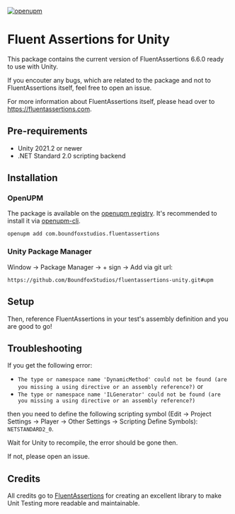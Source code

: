 [![openupm](https://img.shields.io/npm/v/com.boundfoxstudios.fluentassertions?label=openupm&registry_uri=https://package.openupm.com)](https://openupm.com/packages/com.boundfoxstudios.fluentassertions/)

# Fluent Assertions for Unity

This package contains the current version of FluentAssertions 6.6.0 ready to use with Unity.

If you encouter any bugs, which are related to the package and not to FluentAssertions itself, feel free to open an issue. 

For more information about FluentAssertions itself, please head over to https://fluentassertions.com.

## Pre-requirements

* Unity 2021.2 or newer
* .NET Standard 2.0 scripting backend

## Installation

### OpenUPM

The package is available on the [openupm registry](https://openupm.com). It's recommended to install it via [openupm-cli](https://github.com/openupm/openupm-cli).

```
openupm add com.boundfoxstudios.fluentassertions
```

### Unity Package Manager

Window -> Package Manager -> + sign -> Add via git url:

```
https://github.com/BoundfoxStudios/fluentassertions-unity.git#upm
```

## Setup

Then, reference FluentAssertions in your test's assembly definition and you are good to go!

## Troubleshooting

If you get the following error:

* `The type or namespace name 'DynamicMethod' could not be found (are you missing a using directive or an assembly reference?)` or
* `The type or namespace name 'ILGenerator' could not be found (are you missing a using directive or an assembly reference?)`

then you need to define the following scripting symbol (Edit -> Project Settings -> Player -> Other Settings -> Scripting Define Symbols): `NETSTANDARD2_0`.

Wait for Unity to recompile, the error should be gone then.

If not, please open an issue.

## Credits

All credits go to [FluentAssertions](https://fluentassertions.com) for creating an excellent library to make Unit Testing more readable and maintainable.
